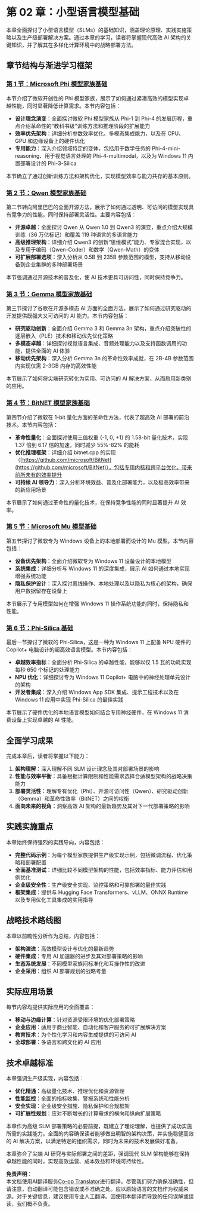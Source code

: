 <!--
CO_OP_TRANSLATOR_METADATA:
{
  "original_hash": "7c65ab2fd757b5fce2f114a3118d05da",
  "translation_date": "2025-07-22T03:25:39+00:00",
  "source_file": "Module02/README.md",
  "language_code": "zh"
}
-->
# 第 02 章：小型语言模型基础

本章全面探讨了小型语言模型（SLMs）的基础知识，涵盖理论原理、实践实施策略以及生产级部署解决方案。通过本章的学习，读者将掌握现代高效 AI 架构的关键知识，并了解其在多样化计算环境中的战略部署方法。

## 章节结构与渐进学习框架

### **[第 1 节：Microsoft Phi 模型家族基础](./01.PhiFamily.md)**
本节介绍了微软开创性的 Phi 模型家族，展示了如何通过紧凑高效的模型实现卓越性能，同时显著降低计算需求。本节内容包括：

- **设计理念演变**：全面探讨微软 Phi 模型家族从 Phi-1 到 Phi-4 的发展历程，重点介绍革命性的“教科书级”训练方法和推理阶段的扩展能力
- **效率优先架构**：详细分析参数效率优化、多模态集成能力，以及在 CPU、GPU 和边缘设备上的硬件优化
- **专用能力**：深入介绍领域特定的变体，包括用于数学任务的 Phi-4-mini-reasoning、用于视觉语言处理的 Phi-4-multimodal，以及为 Windows 11 内置部署设计的 Phi-3-Silica

本节确立了通过创新训练方法和架构优化，实现模型效率与能力共存的基本原则。

### **[第 2 节：Qwen 模型家族基础](./02.QwenFamily.md)**
第二节转向阿里巴巴的全面开源方法，展示了如何通过透明、可访问的模型实现具有竞争力的性能，同时保持部署灵活性。主要内容包括：

- **开源卓越**：全面探讨 Qwen 从 Qwen 1.0 到 Qwen3 的演变，重点介绍大规模训练（36 万亿标记）和覆盖 119 种语言的多语言能力
- **高级推理架构**：详细介绍 Qwen3 的创新“思维模式”能力、专家混合实现，以及专用于编码（Qwen-Coder）和数学（Qwen-Math）的变体
- **可扩展部署选项**：深入分析从 0.5B 到 235B 参数范围的模型，支持从移动设备到企业集群的多种部署场景

本节强调通过开源技术的普及化，使 AI 技术更具可访问性，同时保持竞争力。

### **[第 3 节：Gemma 模型家族基础](./03.GemmaFamily.md)**
第三节探讨了谷歌在开源多模态 AI 方面的全面方法，展示了如何通过研究驱动的开发提供既强大又可访问的 AI 能力。本节内容包括：

- **研究驱动创新**：全面介绍 Gemma 3 和 Gemma 3n 架构，重点介绍突破性的逐层嵌入（PLE）技术和移动优先优化策略
- **多模态卓越**：详细探讨视觉语言集成、音频处理能力以及支持函数调用的功能，提供全面的 AI 体验
- **移动优先架构**：深入分析 Gemma 3n 的革命性效率成就，在 2B-4B 参数范围内实现仅需 2-3GB 内存的高效性能

本节展示了如何将尖端研究转化为实用、可访问的 AI 解决方案，从而启用新类别的应用。

### **[第 4 节：BitNET 模型家族基础](./04.BitNETFamily.md)**
第四节介绍了微软在 1-bit 量化方面的革命性方法，代表了超高效 AI 部署的前沿技术。本节内容包括：

- **革命性量化**：全面探讨使用三值权重 {-1, 0, +1} 的 1.58-bit 量化技术，实现 1.37 倍到 6.17 倍的加速，同时减少 55%-82% 的能耗
- **优化推理框架**：详细介绍 bitnet.cpp 的实现（[https://github.com/microsoft/BitNet](https://github.com/microsoft/BitNet)），包括专用内核和跨平台优化，带来前所未有的效率提升
- **可持续 AI 领导力**：深入分析环境效益、普及化部署能力，以及极高效率带来的新应用场景

本节展示了如何通过革命性的量化技术，在保持竞争性能的同时显著提升 AI 效率。

### **[第 5 节：Microsoft Mu 模型基础](./05.mumodel.md)**
第五节探讨了微软专为 Windows 设备上的本地部署而设计的 Mu 模型。本节内容包括：

- **设备优先架构**：全面介绍微软专为 Windows 11 设备设计的本地模型
- **系统集成**：详细分析与 Windows 11 的深度集成，展示 AI 如何通过本地实现增强系统功能
- **隐私保护设计**：深入探讨离线操作、本地处理以及以隐私为核心的架构，确保用户数据留存在设备上

本节展示了专用模型如何在增强 Windows 11 操作系统功能的同时，保持隐私和性能。

### **[第 6 节：Phi-Silica 基础](./06.phisilica.md)**
最后一节探讨了微软的 Phi-Silica，这是一种为 Windows 11 上配备 NPU 硬件的 Copilot+ 电脑设计的超高效语言模型。本节内容包括：

- **卓越效率指标**：全面分析 Phi-Silica 的卓越性能，能够以仅 1.5 瓦的功耗实现每秒 650 个标记的处理能力
- **NPU 优化**：详细探讨专为 Windows 11 Copilot+ 电脑中的神经处理单元设计的架构
- **开发者集成**：深入介绍 Windows App SDK 集成、提示工程技术以及在 Windows 11 应用中实现 Phi-Silica 的最佳实践

本节展示了硬件优化的本地语言模型如何结合专用神经硬件，在 Windows 11 消费设备上实现卓越的 AI 性能。

## 全面学习成果

完成本章后，读者将掌握以下能力：

1. **架构理解**：深入理解不同 SLM 设计理念及其对部署场景的影响
2. **性能与效率平衡**：具备根据计算限制和性能需求选择合适模型架构的战略决策能力
3. **部署灵活性**：理解专有优化（Phi）、开源可访问性（Qwen）、研究驱动创新（Gemma）和革命性效率（BitNET）之间的权衡
4. **面向未来的视角**：洞察高效 AI 架构的最新趋势及其对下一代部署策略的影响

## 实践实施重点

本章始终保持强烈的实践导向，内容包括：

- **完整代码示例**：为每个模型家族提供生产级实现示例，包括微调流程、优化策略和部署配置
- **全面基准测试**：详细比较不同模型架构的性能，包括效率指标、能力评估和用例优化
- **企业级安全性**：生产级安全实现、监控策略和可靠部署的最佳实践
- **框架集成**：提供与 Hugging Face Transformers、vLLM、ONNX Runtime 以及专用优化工具集成的实用指导

## 战略技术路线图

本章以前瞻性分析作为总结，内容包括：

- **架构演进**：高效模型设计与优化的最新趋势
- **硬件集成**：专用 AI 加速器的进步及其对部署策略的影响
- **生态系统发展**：不同模型家族间标准化和互操作性的改进
- **企业采用**：组织 AI 部署规划的战略考量

## 实际应用场景

每节内容均提供实际应用的全面覆盖：

- **移动与边缘计算**：针对资源受限环境的优化部署策略
- **企业应用**：适用于商业智能、自动化和客户服务的可扩展解决方案
- **教育技术**：为个性化学习和内容生成提供的可访问 AI
- **全球部署**：多语言和跨文化的 AI 应用

## 技术卓越标准

本章强调生产级实现，内容包括：

- **优化精通**：高级量化技术、推理优化和资源管理
- **性能监控**：全面的指标收集、警报系统和性能分析
- **安全实现**：企业级安全措施、隐私保护和合规框架
- **可扩展性规划**：应对不断增长的计算需求的横向和纵向扩展策略

本章作为高级 SLM 部署策略的必要前提，既建立了理论理解，也提供了成功实施所需的实践能力。全面的内容确保读者能够做出明智的架构决策，并实施稳健高效的 AI 解决方案，以满足特定的组织需求，同时为未来的技术发展做好准备。

本章弥合了尖端 AI 研究与实际部署之间的差距，强调现代 SLM 架构能够在保持卓越性能的同时，实现高效运营、成本效益和环境可持续性。

**免责声明**：  
本文档使用AI翻译服务[Co-op Translator](https://github.com/Azure/co-op-translator)进行翻译。尽管我们努力确保准确性，但请注意，自动翻译可能包含错误或不准确之处。应以原始语言的文档作为权威来源。对于关键信息，建议使用专业人工翻译。因使用本翻译而导致的任何误解或误读，我们概不负责。